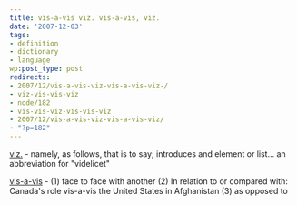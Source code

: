 ```yaml
---
title: vis-a-vis viz. vis-a-vis, viz.
date: '2007-12-03'
tags:
- definition
- dictionary
- language
wp:post_type: post
redirects:
- 2007/12/vis-a-vis-viz-vis-a-vis-viz-/
- viz-vis-vis-viz
- node/182
- vis-vis-viz-vis-vis-viz
- 2007/12/vis-a-vis-viz-vis-a-vis-viz/
- "?p=182"
---
```


[viz.](http://en.wiktionary.org/wiki/viz) - namely, as follows, that is to say; introduces and element or list... an abbreviation for "videlicet"

[vis-a-vis](http://en.wiktionary.org/wiki/viz) - (1) face to face with another (2) In relation to or compared with: Canada's role vis-a-vis the United States in Afghanistan (3) as opposed to
